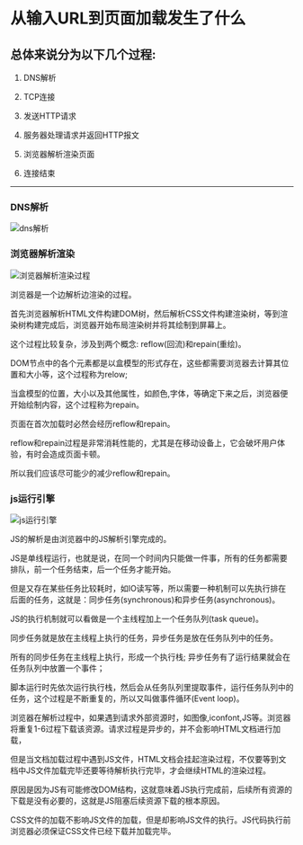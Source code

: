 # 从输入URL到页面加载发生了什么

## 总体来说分为以下几个过程:

1. DNS解析

1. TCP连接

1. 发送HTTP请求

1. 服务器处理请求并返回HTTP报文

1. 浏览器解析渲染页面

1. 连接结束

---

### DNS解析
<img src="/dns解析.png" title="dns解析">

### 浏览器解析渲染
<img src="/浏览器解析渲染过程.png" title="浏览器解析渲染过程">

浏览器是一个边解析边渲染的过程。

首先浏览器解析HTML文件构建DOM树，然后解析CSS文件构建渲染树，等到渲染树构建完成后，浏览器开始布局渲染树并将其绘制到屏幕上。

这个过程比较复杂，涉及到两个概念: reflow(回流)和repain(重绘)。

DOM节点中的各个元素都是以盒模型的形式存在，这些都需要浏览器去计算其位置和大小等，这个过程称为relow;

当盒模型的位置，大小以及其他属性，如颜色,字体，等确定下来之后，浏览器便开始绘制内容，这个过程称为repain。

页面在首次加载时必然会经历reflow和repain。

reflow和repain过程是非常消耗性能的，尤其是在移动设备上，它会破坏用户体验，有时会造成页面卡顿。

所以我们应该尽可能少的减少reflow和repain。

### js运行引擎
<img src="/js运行引擎.png" title="js运行引擎">

JS的解析是由浏览器中的JS解析引擎完成的。

JS是单线程运行，也就是说，在同一个时间内只能做一件事，所有的任务都需要排队，前一个任务结束，后一个任务才能开始。

但是又存在某些任务比较耗时，如IO读写等，所以需要一种机制可以先执行排在后面的任务，这就是：同步任务(synchronous)和异步任务(asynchronous)。

JS的执行机制就可以看做是一个主线程加上一个任务队列(task queue)。

同步任务就是放在主线程上执行的任务，异步任务是放在任务队列中的任务。

所有的同步任务在主线程上执行，形成一个执行栈; 异步任务有了运行结果就会在任务队列中放置一个事件；

脚本运行时先依次运行执行栈，然后会从任务队列里提取事件，运行任务队列中的任务，这个过程是不断重复的，所以又叫做事件循环(Event loop)。

浏览器在解析过程中，如果遇到请求外部资源时，如图像,iconfont,JS等。浏览器将重复1-6过程下载该资源。请求过程是异步的，并不会影响HTML文档进行加载，

但是当文档加载过程中遇到JS文件，HTML文档会挂起渲染过程，不仅要等到文档中JS文件加载完毕还要等待解析执行完毕，才会继续HTML的渲染过程。

原因是因为JS有可能修改DOM结构，这就意味着JS执行完成前，后续所有资源的下载是没有必要的，这就是JS阻塞后续资源下载的根本原因。

CSS文件的加载不影响JS文件的加载，但是却影响JS文件的执行。JS代码执行前浏览器必须保证CSS文件已经下载并加载完毕。